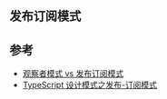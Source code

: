 ## 发布订阅模式




## 参考
- [观察者模式 vs 发布订阅模式](https://zhuanlan.zhihu.com/p/51357583)
- [TypeScript 设计模式之发布-订阅模式](https://segmentfault.com/a/1190000023693612)